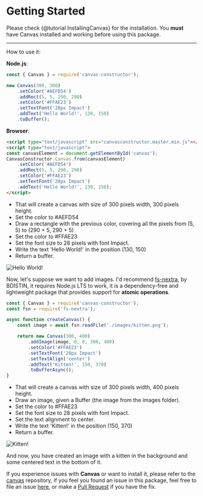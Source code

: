 # Getting Started

Please check {@tutorial InstallingCanvas} for the installation. You **must** have Canvas installed and working before
using this package.

---

How to use it:

**Node.js**:

```js
const { Canvas } = require('canvas-constructor');

new Canvas(300, 300)
    .setColor('#AEFD54')
    .addRect(5, 5, 290, 290)
    .setColor('#FFAE23')
    .setTextFont('28px Impact')
    .addText('Hello World!', 130, 150)
    .toBuffer();
```

**Browser**:

```html
<script type="text/javascript" src="canvasconstructor.master.min.js"></script>
<script type="text/javascript">
const canvasElement = document.getElementById('canvas');
CanvasConstructor.Canvas.from(canvasElement)
    .setColor('#AEFD54')
    .addRect(5, 5, 290, 290)
    .setColor('#FFAE23')
    .setTextFont('28px Impact')
    .addText('Hello World!', 130, 150);
</script>
```

- That will create a canvas with size of 300 pixels width, 300 pixels height.
- Set the color to #AEFD54
- Draw a rectangle with the previous color, covering all the pixels from (5, 5) to (290 + 5, 290 + 5)
- Set the color to #FFAE23
- Set the font size to 28 pixels with font Impact.
- Write the text 'Hello World!' in the position (130, 150)
- Return a buffer.

![Hello World!](https://raw.githubusercontent.com/kyranet/canvasConstructor/master/guides/assets/getting-started-example-01.png)

Now, let's suppose we want to add images. I'd recommend [fs-nextra](https://github.com/bdistin/fs-nextra), by BDISTIN,
it requires Node.js LTS to work, it is a dependency-free and lightweight package that provides support for
**atomic operations**.

```js
const { Canvas } = require('canvas-constructor');
const fsn = require('fs-nextra');

async function createCanvas() {
    const image = await fsn.readFile('./images/kitten.png');

    return new Canvas(300, 400)
        .addImage(image, 0, 0, 300, 400)
        .setColor('#FFAE23')
        .setTextFont('28px Impact')
        .setTextAlign('center')
        .addText('Kitten!', 150, 370)
        .toBufferAsync();
}
```

- That will create a canvas with size of 300 pixels width, 400 pixels height.
- Draw an image, given a Buffer (the image from the images folder).
- Set the color to #FFAE23
- Set the font size to 28 pixels with font Impact.
- Set the text alignment to center.
- Write the text 'Kitten!' in the position (150, 370)
- Return a buffer.

![Kitten!](https://raw.githubusercontent.com/kyranet/canvasConstructor/master/guides/assets/getting-started-example-02.png)

And now, you have created an image with a kitten in the background and some centered text in the bottom of it.

If you experience issues with **Canvas** or want to install it, please refer to the
[canvas](https://www.npmjs.com/package/canvas) repository, if you feel you found an issue in this package, feel free to
file an issue [here](https://github.com/kyranet/canvasConstructor/issues), or make a
[Pull Request](https://help.github.com/articles/about-pull-requests/) if you have the fix.
